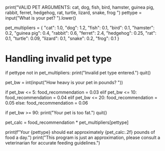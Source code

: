 print("VALID PET ARGUMENTS: cat, dog, fish, bird, hamster, guinea pig, rabbit, ferret, hedgehog, rat, turtle, lizard, snake, frog ")
pettype = input("What is your pet? ").lower()

pet_multipliers = {
    "cat": 1.0,
    "dog": 1.2,
    "fish": 0.1,
    "bird": 0.1,
    "hamster": 0.2,
    "guinea pig": 0.4,
    "rabbit": 0.6,
    "ferret": 2.4,
    "hedgehog": 0.25,
    "rat": 0.1,
    "turtle": 0.09,
    "lizard": 0.1,
    "snake": 0.2,
    "frog": 0.1
}

# Handling invalid pet type
if pettype not in pet_multipliers:
    print("Invalid pet type entered.")
    quit()

pet_bw = int(input("How heavy is your pet in pounds? "))

if pet_bw <= 5:
    food_recommendation = 0.03
elif pet_bw <= 10:
    food_recommendation = 0.04
elif pet_bw <= 20:
    food_recommendation = 0.05
else:
    food_recommendation = 0.06

if pet_bw >= 90:
    print("Your pet is too fat.")
    quit()

pet_calc = food_recommendation * pet_multipliers[pettype]

print(f"Your {pettype} should eat approximately {pet_calc:.2f} pounds of food a day.")
print("This program is just an approximation, please consult a veterinarian for accurate feeding guidelines.")
